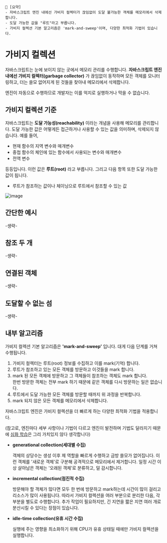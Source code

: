 ```
📍 [요약]
- 자바스크립트 엔진 내에선 가비지 컬렉터가 끊임없이 도달 불가능한 객체를 메모리에서 삭제합니다.
- 도달 가능한 값을 "루트"라고 부릅니다.
- 가비지 컬렉션 기본 알고리즘은 'mark-and-sweep'이며, 다양한 최적화 기법이 있습니다.
```

# 가비지 컬렉션
자바스크립트는 눈에 보이지 않는 곳에서 메모리 관리를 수행합니다. 
**자바스크립트 엔진 내에선 가비지 컬렉터(garbage collector)** 가 끊임없이 동작하며 모든 객체를 모니터링하고,
더는 쓸모 없어지게 된 것들을 찾아내 메모리에서 삭제합니다.

엔진이 자동으로 수행하므로 개발자는 이를 억지로 실행하거나 막을 수 없습니다.

## 가비지 컬렉션 기준
자바스크립트는 **도달 가능성(reachability)** 이라는 개념을 사용해 메모리를 관리합니다. 
도달 가능한 값은 어떻게든 접근하거나 사용할 수 있는 값을 의미하며, 삭제되지 않습니다. 예를 들어,

* 현재 함수의 지역 변수와 매개변수
* 중첩 함수의 체인에 있는 함수에서 사용되는 변수와 매개변수
* 전역 변수

등등입니다. 이런 값은 **루트(root)** 라고 부릅니다. 그리고 다음 항목 또한 도달 가능한 값이 됩니다.

* 루트가 참조하는 값이나 체이닝으로 루트에서 참조할 수 있는 값

![image](https://user-images.githubusercontent.com/65887537/192458229-9663b820-3c00-46a8-9cdd-d6273de67d32.png)

## 간단한 예시
-생략-

## 참조 두 개
-생략-

## 연결된 객체
-생략-

## 도달할 수 없는 섬
-생략-

## 내부 알고리즘
가비지 컬렉션 기본 알고리즘은 **'mark-and-sweep’** 입니다. 대게 다음 단계를 거쳐 수행됩니다.

1. 가비지 컬렉터는 루트(root) 정보를 수집하고 이를 mark(기억) 합니다.
2. 루트가 참조하고 있는 모든 객체를 방문하고 이것들을 mark 합니다.
3. mark 된 모든 객체에 방문하고 그 객체들이 참조하는 객체도 mark 합니다.<br>
   한번 방문한 객체는 전부 mark 하기 때문에 같은 객체를 다시 방문하는 일은 없습니다.
5. 루트에서 도달 가능한 모든 객체를 방문할 때까지 위 과정을 반복합니다.
6. mark 되지 않은 모든 객체를 메모리에서 삭제합니다.

자바스크립트 엔진은 가비지 컬렉션을 더 빠르게 하는 다양한 최적화 기법을 적용합니다.

(참고로, 엔진마다 세부 사항이나 기법이 다르고 엔진이 발전하며 기법도 달라지기 때문에 [심화 학습](https://ko.javascript.info/garbage-collection#:~:text=%EB%AA%A8%EB%8D%98%20%EC%9E%90%EB%B0%94%EC%8A%A4%ED%81%AC%EB%A6%BD%ED%8A%B8%20%EC%97%94%EC%A7%84%EC%9D%80,%EA%B2%83%EC%9D%84%20%EC%B6%94%EC%B2%9C%ED%95%B4%20%EB%93%9C%EB%A6%BD%EB%8B%88%EB%8B%A4.)은 그리 가치있지 않다 생각합니다)

* **generational collection(세대별 수집)**

  객체의 상당수는 생성 이후 제 역할을 빠르게 수행하고 금방 쓸모가 없어집니다. 이런 객체를 '새로운 객체'로 구분해 공격적으로 메모리에서 제거합니다.
  일정 시간 이상 살아남은 객체는 '오래된 객체’로 분류하고, 덜 감시합니다.
* **incremental collection(점진적 수집)**
  
  방문해야 할 객체가 많다면 모두 한 번에 방문하고 mark하는데 시간이 많이 걸리고 리소스가 많이 사용됩니다.
  따라서 가비지 컬렉션을 여러 부분으로 분리한 다음, 각 부분을 별도로 수행합니다.
  추가 작업이 필요하지만, 긴 지연을 짧은 지연 여러 개로 분산시킬 수 있다는 장점이 있습니다.
* **idle-time collection(유휴 시간 수집)**

  실행에 주는 영향을 최소화하기 위해 CPU가 유휴 상태일 때에만 가비지 컬렉션을 실행합니다.
